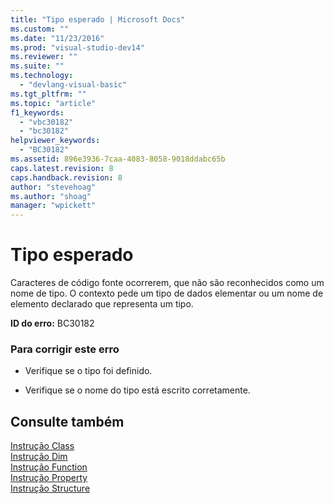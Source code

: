 ```yaml
---
title: "Tipo esperado | Microsoft Docs"
ms.custom: ""
ms.date: "11/23/2016"
ms.prod: "visual-studio-dev14"
ms.reviewer: ""
ms.suite: ""
ms.technology: 
  - "devlang-visual-basic"
ms.tgt_pltfrm: ""
ms.topic: "article"
f1_keywords: 
  - "vbc30182"
  - "bc30182"
helpviewer_keywords: 
  - "BC30182"
ms.assetid: 896e3936-7caa-4083-8058-9018ddabc65b
caps.latest.revision: 8
caps.handback.revision: 8
author: "stevehoag"
ms.author: "shoag"
manager: "wpickett"
---
```

# Tipo esperado
Caracteres de código fonte ocorrerem, que não são reconhecidos como um nome de tipo. O contexto pede um tipo de dados elementar ou um nome de elemento declarado que representa um tipo.  
  
 **ID do erro:** BC30182  
  
### Para corrigir este erro  
  
-   Verifique se o tipo foi definido.  
  
-   Verifique se o nome do tipo está escrito corretamente.  
  
## Consulte também  
 [Instrução Class](../../visual-basic/language-reference/statements/class-statement.md)   
 [Instrução Dim](../../visual-basic/language-reference/statements/dim-statement.md)   
 [Instrução Function](../../visual-basic/language-reference/statements/function-statement.md)   
 [Instrução Property](../../visual-basic/language-reference/statements/property-statement.md)   
 [Instrução Structure](../../visual-basic/language-reference/statements/structure-statement.md)